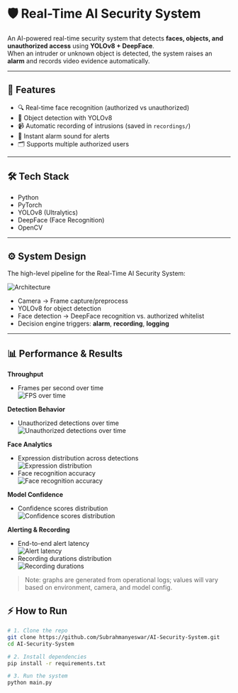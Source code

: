 # 🛡️ Real-Time AI Security System  

An AI-powered real-time security system that detects **faces, objects, and unauthorized access** using **YOLOv8 + DeepFace**.  
When an intruder or unknown object is detected, the system raises an **alarm** and records video evidence automatically.  

---

## 🚀 Features
- 🔍 Real-time face recognition (authorized vs unauthorized)  
- 🎯 Object detection with YOLOv8  
- 📹 Automatic recording of intrusions (saved in `recordings/`)  
- 🔔 Instant alarm sound for alerts  
- 🗂️ Supports multiple authorized users  

---

## 🛠️ Tech Stack
- Python  
- PyTorch  
- YOLOv8 (Ultralytics)  
- DeepFace (Face Recognition)  
- OpenCV  

---

## ⚙️ System Design
The high-level pipeline for the Real-Time AI Security System:

![Architecture](docs/architecture.png)

- Camera → Frame capture/preprocess  
- YOLOv8 for object detection  
- Face detection → DeepFace recognition vs. authorized whitelist  
- Decision engine triggers: **alarm**, **recording**, **logging**

---

## 📊 Performance & Results

**Throughput**
- Frames per second over time  
  ![FPS over time](docs/fps_over_time.png)

**Detection Behavior**
- Unauthorized detections over time  
  ![Unauthorized detections over time](docs/unauthorized_detections_over_time.png)

**Face Analytics**
- Expression distribution across detections  
  ![Expression distribution](docs/expression_distribution.png)
- Face recognition accuracy  
  ![Face recognition accuracy](docs/face_recognition_accuracy.png)

**Model Confidence**
- Confidence scores distribution  
  ![Confidence scores distribution](docs/confidence_scores_distribution.png)

**Alerting & Recording**
- End-to-end alert latency  
  ![Alert latency](docs/alert_latency.png)
- Recording durations distribution  
  ![Recording durations](docs/recording_durations.png)

> Note: graphs are generated from operational logs; values will vary based on environment, camera, and model config.


## ⚡ How to Run
```bash
# 1. Clone the repo
git clone https://github.com/Subrahmanyeswar/AI-Security-System.git
cd AI-Security-System

# 2. Install dependencies
pip install -r requirements.txt

# 3. Run the system
python main.py

